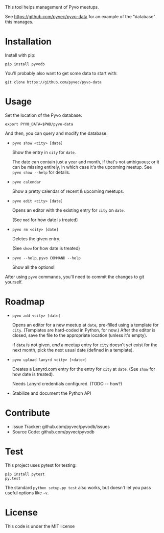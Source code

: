 This tool helps management of Pyvo meetups.

See https://github.com/pyvec/pyvo-data for an example of the "database"
this manages.


# Installation

Install with pip:

    pip install pyvodb

You'll probably also want to get some data to start with:

    git clone https://github.com/pyvec/pyvo-data

# Usage

Set the location of the Pyvo database:

    export PYVO_DATA=$PWD/pyvo-data

And then, you can query and modify the database:

*   `pyvo show <city> [date]`

    Show the entry in `city` for `date`.

    The date can contain just a year and month, if that's not ambiguous;
    or it can be missing entirely, in which case it's the upcoming meetup.
    See `pyvo show --help` for details.

*   `pyvo calendar`

    Show a pretty calendar of recent & upcoming meetups.

*   `pyvo edit <city> [date]`

    Opens an editor with the existing entry for `city` on `date`.

    (See `mod` for how date is treated)

*   `pyvo rm <city> [date]`

    Deletes the given entry.

    (See `show` for how date is treated)

*   `pyvo --help`, `pyvo COMMAND --help`

    Show all the options!

After using `pyvo` commands, you'll need to commit the changes to git yourself.

# Roadmap

*   `pyvo add <city> [date]`

    Opens an editor for a new meetup at `date`, pre-filled using a template
    for `city`. (Templates are hard-coded in Python, for now.)
    After the editor is closed, save the file to the appropriate location
    (unless it's empty).

    If `date` is not given, *and* a meetup entry for `city` doesn't yet exist
    for the next month, pick the next usual date (defined in a template).

*   `pyvo upload lanyrd <city> [<date>]`

    Creates a Lanyrd.com entry for the entry for `city` at `date`.
    (See `show` for how date is treated).

    Needs Lanyrd credentials configured. (TODO -- how?)

*   Stabilize and document the Python API

# Contribute

- Issue Tracker: github.com/pyvec/pyvodb/issues
- Source Code: github.com/pyvec/pyvodb

# Test

This project uses pytest for testing:

    pip install pytest
    py.test

The standard `python setup.py test` also works, but doesn't let you pass
useful options like `-v`.

# License

This code is under the MIT license
